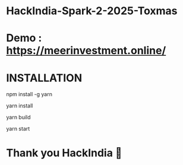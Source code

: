 ﻿# HackIndia-Spark-2-2025-Toxmas

# Demo : https://meerinvestment.online/

# INSTALLATION 
 npm install -g yarn

 yarn install

 yarn build

 yarn start

# Thank you HackIndia 💝

